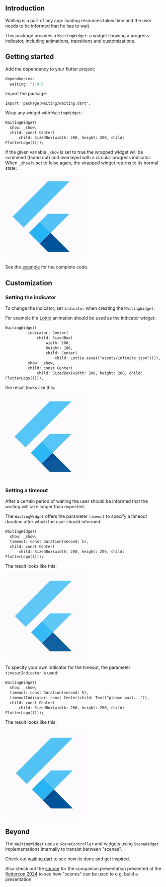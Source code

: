 ## Introduction

Waiting is a part of any app: loading resources takes time and the user needs to be informed that he has to wait.

This package provides a `WaitingWidget`: a widget showing a progress indicator, including animations, transitions and customizations.

## Getting started
Add the dependency to your flutter project:
```dart
dependencies:
  waiting: ^1.0.0
```

Import the package:
```
import 'package:waiting/waiting.dart';
```

Wrap any widget with `WaitingWidget`:
```
WaitingWidget(
  show: _show,
  child: const Center(
      child: SizedBox(width: 200, height: 200, child: FlutterLogo())));
```

If the given variable `_show` is set to true the wrapped widget will be scrimmed (faded out) and overlayed with a circular progress indicator. When `_show` is set to false again, the wrapped widget returns to its normal state:

[![screen](https://raw.githubusercontent.com/tusche/waiting/main/assets/example.gif)](https://www.github.com/tusche/waiting)

See the [example](https://github.com/tusche/waiting/blob/main/example/lib/main.dart) for the complete code.

## Customization

### Setting the indicator

To change the indicator, set `ìndicator` when creating the `WaitingWidget`. 

For example if a [Lottie](https://pub.dev/packages/lottie) animation should be used as the indicator widget:

```
WaitingWidget(
          indicator: Center(
              child: SizedBox(
                  width: 100,
                  height: 100,
                  child: Center(
                      child: Lottie.asset("assets/infinite.json")))),
          show: _show,
          child: const Center(
              child: SizedBox(width: 200, height: 200, child: FlutterLogo()))),
```

the result looks like this:

[![screen](https://raw.githubusercontent.com/tusche/waiting/main/assets/example_indicator.gif)](https://www.github.com/tusche/waiting)

### Setting a timeout

After a certain period of waiting the user should be informed that the waiting will take longer than expected.

The `WaitingWidget` offers the parameter `timeout` to specify a timeout duration after which the user should informed:

```
WaitingWidget(
  show: _show,
  timeout: const Duration(second: 5),
  child: const Center(
      child: SizedBox(width: 200, height: 200, child: FlutterLogo())));
```

The result looks like this:

[![screen](https://raw.githubusercontent.com/tusche/waiting/main/assets/example_timeout_default.gif)](https://www.github.com/tusche/waiting)

To specify your own indicator for the timeout, the parameter `timeoutIndicator` is used:

```
WaitingWidget(
  show: _show,
  timeout: const Duration(second: 5),
  timeoutIndicator: const Center(child: Text("please wait...")),
  child: const Center(
      child: SizedBox(width: 200, height: 200, child: FlutterLogo())));
```

The result looks like this:

[![screen](https://raw.githubusercontent.com/tusche/waiting/main/assets/example_timeout_indicator.gif)](https://www.github.com/tusche/waiting)

## Beyond

The `WaitingWidget` uses a `SceneController` and widgets using `SceneWidget` implementations internally to transist between "scenes".

Check out [waiting.dart](https://github.com/tusche/waiting/blob/main/lib/waiting.dart) to see how its done and get inspired.

Also check out the [source](https://github.com/tusche/waiting_presentation) for the companion presentation presented at the [fluttercon 2024](https://fluttercon.dev/andre-schmidt-di-salvo/) to see how "scenes" can be used to e.g. build a presentation.
